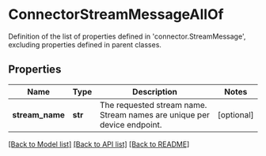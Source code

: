 # ConnectorStreamMessageAllOf

Definition of the list of properties defined in 'connector.StreamMessage', excluding properties defined in parent classes.
## Properties
Name | Type | Description | Notes
------------ | ------------- | ------------- | -------------
**stream_name** | **str** | The requested stream name. Stream names are unique per device endpoint. | [optional] 

[[Back to Model list]](../README.md#documentation-for-models) [[Back to API list]](../README.md#documentation-for-api-endpoints) [[Back to README]](../README.md)


